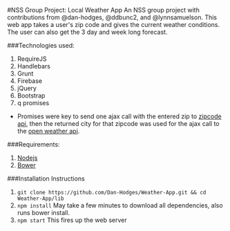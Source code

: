#NSS Group Project:  Local Weather App
An NSS group project with contributions from @dan-hodges, @ddbunc2, and @lynnsamuelson.  This web app takes a user's zip code and gives the current weather conditions.  The user can also get the 3 day and week long forecast.

###Technologies used:
1. RequireJS
2. Handlebars
3. Grunt
4. Firebase
5. jQuery
6. Bootstrap
7. q promises
  * Promises were key to send one ajax call with the entered zip to [zipcode api](http://www.zippopotam.us/), then the returned city for that zipcode was used for the ajax call to the [open weather api](http://openweathermap.org/api). 

###Requirements:
1. [Nodejs](https://nodejs.org/en/)
2. [Bower](http://bower.io/)

###Installation Instructions
1. ```git clone https://github.com/Dan-Hodges/Weather-App.git && cd Weather-App/lib```
2. ```npm install``` May take a few minutes to download all dependencies, also runs bower install.
3. ```npm start``` This fires up the web server 
